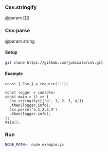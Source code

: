 ### Csv.stringify

@param [[]]

### Csv.parse

@param string

#### Setup
```bash
git clone https://github.com/jobscale/csv.git
```

#### Example
```nodejs
const { Csv } = require('.');

const logger = console;
const main = () => {
  Csv.stringify([['a', 1, 2, 3, 4]])
  .then(logger.info);
  Csv.parse('a,1,2,3,4')
  .then(logger.info);
};
main();
```

### Run
```bash
NODE_PATH=. node example.js
```
